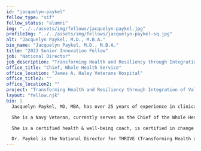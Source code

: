 ```yaml
---
id: "jacquelyn-paykel"
fellow_type: "sif"
fellow_status: "alumni"
img: "../../assets/img/fellows/jacquelyn-paykel.jpg"
profileImg: "../../assets/img/fellows/jacquelyn-paykel-sq.jpg"
alt: "Jacquelyn Paykel, M.D., M.B.A."
bio_name: "Jacquelyn Paykel, M.D., M.B.A."
title: "2023 Senior Innovation Fellow"
job: "National Director"
job_description: "Transforming Health and Resiliency through Integration of Values-based Experiences (THRIVE)"
office_title: "Chief, Whole Health Service"
office_location: "James A. Haley Veterans Hospital"
office_title2: ""
office_location2: ""
project: "Transforming Health and Resiliency through Integration of Values-based Experiences (THRIVE)"
layout: "fellow.njk"
bio: |
  Jacquelyn Paykel, MD, MBA, has over 25 years of experience in clinical medicine and translational research with a special interest in strategy, innovation, implementation, and evaluation of holistic clinical services in academic, private, and government settings.<br><br> 

  She is a Navy Veteran, currently serves as the Chief of the Whole Health Service at James A. Haley Veterans Hospital in Tampa, Florida, and is an Assistant Professor in the Morsani School of Medicine at the University of South Florida.<br><br> 

  She is a certified health & well-being coach, is certified in change management, and consults with VA Medical Centers across the country on cultural transformation and implementation of the whole health system of care.<br><br> 

  Dr. Paykel is the National Director for THRIVE (Transforming Health and Resiliency through Integration of Values-based Experiences).
---
```

